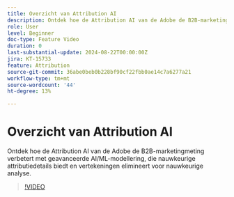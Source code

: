 ```yaml
---
title: Overzicht van Attribution AI
description: Ontdek hoe de Attribution AI van de Adobe de B2B-marketingmeting verbetert met geavanceerde AI/ML-modellering.
role: User
level: Beginner
doc-type: Feature Video
duration: 0
last-substantial-update: 2024-08-22T00:00:00Z
jira: KT-15733
feature: Attribution
source-git-commit: 36abe0beb0b228bf90cf22fbb0ae14c7a6277a21
workflow-type: tm+mt
source-wordcount: '44'
ht-degree: 13%

---
```



# Overzicht van Attribution AI

Ontdek hoe de Attribution AI van de Adobe de B2B-marketingmeting verbetert met geavanceerde AI/ML-modellering, die nauwkeurige attributiedetails biedt en vertekeningen elimineert voor nauwkeurige analyse.

>[!VIDEO](https://video.tv.adobe.com/v/3447227/?learn=on&captions=dut)
